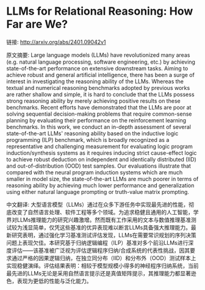 # LLMs for Relational Reasoning: How Far are We?

链接: http://arxiv.org/abs/2401.09042v1

原文摘要:
Large language models (LLMs) have revolutionized many areas (e.g. natural
language processing, software engineering, etc.) by achieving state-of-the-art
performance on extensive downstream tasks. Aiming to achieve robust and general
artificial intelligence, there has been a surge of interest in investigating
the reasoning ability of the LLMs. Whereas the textual and numerical reasoning
benchmarks adopted by previous works are rather shallow and simple, it is hard
to conclude that the LLMs possess strong reasoning ability by merely achieving
positive results on these benchmarks. Recent efforts have demonstrated that the
LLMs are poor at solving sequential decision-making problems that require
common-sense planning by evaluating their performance on the reinforcement
learning benchmarks. In this work, we conduct an in-depth assessment of several
state-of-the-art LLMs' reasoning ability based on the inductive logic
programming (ILP) benchmark, which is broadly recognized as a representative
and challenging measurement for evaluating logic program induction/synthesis
systems as it requires inducing strict cause-effect logic to achieve robust
deduction on independent and identically distributed (IID) and
out-of-distribution (OOD) test samples. Our evaluations illustrate that
compared with the neural program induction systems which are much smaller in
model size, the state-of-the-art LLMs are much poorer in terms of reasoning
ability by achieving much lower performance and generalization using either
natural language prompting or truth-value matrix prompting.

中文翻译:
大型语言模型（LLMs）通过在众多下游任务中实现最先进的性能，彻底改变了自然语言处理、软件工程等多个领域。为追求稳健且通用的人工智能，学界对LLMs推理能力的研究兴趣激增。然而既有工作采用的文本与数值推理基准测试较为浅显简单，仅凭这些基准的优异表现难以断言LLMs具备强大推理能力。最新研究表明，通过强化学习基准测试评估发现，LLMs在需要常识规划的序列决策问题上表现欠佳。本研究基于归纳逻辑编程（ILP）基准对多个前沿LLMs进行深度评估——该基准被广泛视为评估逻辑程序归纳/合成系统的代表性挑战，因其要求通过严格的因果逻辑归纳，在独立同分布（IID）和分布外（OOD）测试样本上实现稳健演绎。评估结果表明：相较于模型规模小得多的神经程序归纳系统，当前最先进的LLMs无论是采用自然语言提示还是真值矩阵提示，其推理能力都显著逊色，表现为更低的性能与泛化能力。
